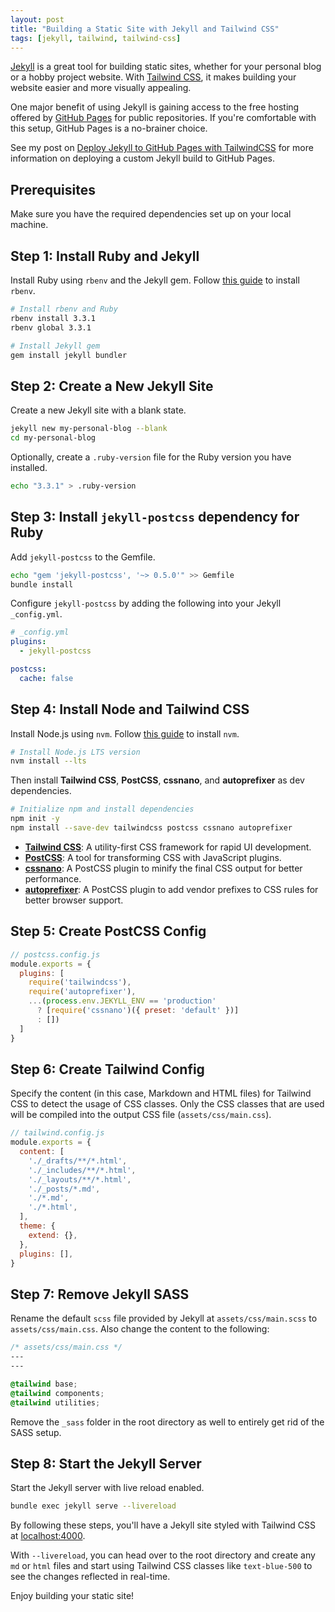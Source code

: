 ```yaml
---
layout: post
title: "Building a Static Site with Jekyll and Tailwind CSS"
tags: [jekyll, tailwind, tailwind-css]
---
```


[Jekyll](https://jekyllrb.com/) is a great tool for building static sites, whether for your personal blog or a hobby project website. With [Tailwind CSS](https://tailwindcss.com/), it makes building your website easier and more visually appealing.

One major benefit of using Jekyll is gaining access to the free hosting offered by [GitHub Pages](https://docs.github.com/en/pages) for public repositories. If you're comfortable with this setup, GitHub Pages is a no-brainer choice.

See my post on [Deploy Jekyll to GitHub Pages with TailwindCSS](https://www.ryancyq.com/posts/2024/07/30/deploy-jekyll-with-tailwindcss-via-github-action) for more information on deploying a custom Jekyll build to GitHub Pages.

## Prerequisites

Make sure you have the required dependencies set up on your local machine.

## Step 1: Install Ruby and Jekyll

Install Ruby using `rbenv` and the Jekyll gem. Follow [this guide](https://github.com/rbenv/rbenv#installation) to install `rbenv`.

```sh
# Install rbenv and Ruby
rbenv install 3.3.1
rbenv global 3.3.1

# Install Jekyll gem
gem install jekyll bundler
```

## Step 2: Create a New Jekyll Site

Create a new Jekyll site with a blank state.
```sh
jekyll new my-personal-blog --blank
cd my-personal-blog
```

Optionally, create a `.ruby-version` file for the Ruby version you have installed.
```sh
echo "3.3.1" > .ruby-version
```

## Step 3: Install `jekyll-postcss` dependency for Ruby

Add `jekyll-postcss` to the Gemfile.
```sh
echo "gem 'jekyll-postcss', '~> 0.5.0'" >> Gemfile
bundle install
```

Configure `jekyll-postcss` by adding the following into your Jekyll `_config.yml`.
```yaml
# _config.yml
plugins:
  - jekyll-postcss

postcss:
  cache: false
```

## Step 4: Install Node and Tailwind CSS

Install Node.js using `nvm`. Follow [this guide](https://github.com/nvm-sh/nvm#installing-and-updating) to install `nvm`. 
```sh
# Install Node.js LTS version
nvm install --lts
```

Then install **Tailwind CSS**, **PostCSS**, **cssnano**, and **autoprefixer** as dev dependencies.
```sh
# Initialize npm and install dependencies
npm init -y
npm install --save-dev tailwindcss postcss cssnano autoprefixer
```

- **[Tailwind CSS](https://tailwindcss.com/)**: A utility-first CSS framework for rapid UI development.
- **[PostCSS](https://postcss.org/)**: A tool for transforming CSS with JavaScript plugins.
- **[cssnano](https://cssnano.co/)**: A PostCSS plugin to minify the final CSS output for better performance.
- **[autoprefixer](https://github.com/postcss/autoprefixer)**: A PostCSS plugin to add vendor prefixes to CSS rules for better browser support.

## Step 5: Create PostCSS Config

```js
// postcss.config.js
module.exports = {
  plugins: [
    require('tailwindcss'),
    require('autoprefixer'),
    ...(process.env.JEKYLL_ENV == 'production'
      ? [require('cssnano')({ preset: 'default' })]
      : [])
  ]
}
```

## Step 6: Create Tailwind Config

Specify the content (in this case, Markdown and HTML files) for Tailwind CSS to detect the usage of CSS classes. Only the CSS classes that are used will be compiled into the output CSS file (`assets/css/main.css`).

```js
// tailwind.config.js
module.exports = {
  content: [
    './_drafts/**/*.html',
    './_includes/**/*.html',
    './_layouts/**/*.html',
    './_posts/*.md',
    './*.md',
    './*.html',
  ],
  theme: {
    extend: {},
  },
  plugins: [],
}
```

## Step 7: Remove Jekyll SASS

Rename the default `scss` file provided by Jekyll at `assets/css/main.scss` to `assets/css/main.css`. Also change the content to the following:
```css
/* assets/css/main.css */
---
---

@tailwind base;
@tailwind components;
@tailwind utilities;
```

Remove the `_sass` folder in the root directory as well to entirely get rid of the SASS setup.

## Step 8: Start the Jekyll Server

Start the Jekyll server with live reload enabled.

```sh
bundle exec jekyll serve --livereload
```

By following these steps, you'll have a Jekyll site styled with Tailwind CSS at [localhost:4000](http://localhost:4000).

With `--livereload`, you can head over to the root directory and create any `md` or `html` files and start using Tailwind CSS classes like `text-blue-500` to see the changes reflected in real-time.

Enjoy building your static site!